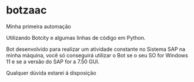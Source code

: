 # botzaac

Minha primeira automação

Utilizando Botcity e algumas linhas de 
código em Python.

Bot desenvolvido para realizar um atividade
constante no Sistema SAP na minha máquina, você
só conseguirá utilizar o Bot se o seu SO for Windows 11
e se a versão do SAP for a 7.50 GUI.

Qualquer dúvida estarei á disposição

